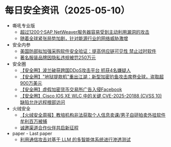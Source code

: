 # 每日安全资讯（2025-05-10）

- 嘶吼专业版
  - [超过1200个SAP NetWeaver服务器容易受到主动利用漏洞的攻击](https://mp.weixin.qq.com/s?__biz=MzI0MDY1MDU4MQ==&mid=2247582281&idx=1&sn=eff71cea21807271925c234b3191e3c9&subscene=0)
  - [随着全球紧张局势加剧，针对能源行业的网络威胁激增](https://mp.weixin.qq.com/s?__biz=MzI0MDY1MDU4MQ==&mid=2247582281&idx=2&sn=3439fef3e9f4b8b7d0dbebbed23b6957&subscene=0)
- 安全内参
  - [美国防部拟加强采购软件安全验证：提高供应链可见性 禁止过时软件](https://mp.weixin.qq.com/s?__biz=MzI4NDY2MDMwMw==&mid=2247514317&idx=1&sn=52fd5122e186450377b5a8b18ff394a8&subscene=0)
  - [著名服装品牌因隐私违规被罚250万元](https://mp.weixin.qq.com/s?__biz=MzI4NDY2MDMwMw==&mid=2247514317&idx=2&sn=5d5bcae5c8a05943013c2a749c1cf47c&subscene=0)
- 安全圈
  - [【安全圈】波兰破获跨国DDoS攻击平台 抓获4名嫌疑人](https://mp.weixin.qq.com/s?__biz=MzIzMzE4NDU1OQ==&mid=2652069525&idx=1&sn=1b2ced6285c823f319ffd192c55b60db&subscene=0)
  - [【安全圈】"地狱提款机"重出江湖：新型加密钓鱼攻击席卷全球，盗取超900万美元](https://mp.weixin.qq.com/s?__biz=MzIzMzE4NDU1OQ==&mid=2652069525&idx=2&sn=7e600cf7e9152beb1ffc1e9d80a30ee1&subscene=0)
  - [【安全圈】虚假加密货币交易所广告入侵Facebook](https://mp.weixin.qq.com/s?__biz=MzIzMzE4NDU1OQ==&mid=2652069525&idx=3&sn=1ad65266724165c7200cbab554544364&subscene=0)
  - [【安全圈】Cisco IOS XE WLC 中的关键 CVE-2025-20188 (CVSS 10) 缺陷允许远程根部访问](https://mp.weixin.qq.com/s?__biz=MzIzMzE4NDU1OQ==&mid=2652069525&idx=4&sn=a0ceb517f0bd46bd1296a5aa917fbf4c&subscene=0)
- 火绒安全
  - [【火绒安全周报】教培机构非法获取个人信息卖课/男子自研拍卖外挂软件牟利百万被捕](https://mp.weixin.qq.com/s?__biz=MzI3NjYzMDM1Mg==&mid=2247525079&idx=1&sn=6b20896ca53366241e13568413e04aae&subscene=0)
  - [诚邀渠道合作伙伴共启新征程](https://mp.weixin.qq.com/s?__biz=MzI3NjYzMDM1Mg==&mid=2247525079&idx=2&sn=655d8673050caa20c08d05999dc7f0ee&subscene=0)
- paper - Last paper
  - [利用通信攻击对基于 LLM 的多智能体系统进行渗透测试](https://paper.seebug.org/3319/)
